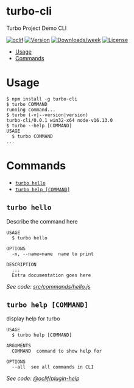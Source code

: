 turbo-cli
=========

Turbo Project Demo CLI

[![oclif](https://img.shields.io/badge/cli-oclif-brightgreen.svg)](https://oclif.io)
[![Version](https://img.shields.io/npm/v/turbo-cli.svg)](https://npmjs.org/package/turbo-cli)
[![Downloads/week](https://img.shields.io/npm/dw/turbo-cli.svg)](https://npmjs.org/package/turbo-cli)
[![License](https://img.shields.io/npm/l/turbo-cli.svg)](https://github.com/vunlurd/cli-demo/blob/master/package.json)

<!-- toc -->
* [Usage](#usage)
* [Commands](#commands)
<!-- tocstop -->
# Usage
<!-- usage -->
```sh-session
$ npm install -g turbo-cli
$ turbo COMMAND
running command...
$ turbo (-v|--version|version)
turbo-cli/0.0.1 win32-x64 node-v16.13.0
$ turbo --help [COMMAND]
USAGE
  $ turbo COMMAND
...
```
<!-- usagestop -->
# Commands
<!-- commands -->
* [`turbo hello`](#turbo-hello)
* [`turbo help [COMMAND]`](#turbo-help-command)

## `turbo hello`

Describe the command here

```
USAGE
  $ turbo hello

OPTIONS
  -n, --name=name  name to print

DESCRIPTION
  ...
  Extra documentation goes here
```

_See code: [src/commands/hello.js](https://github.com/vunlurd/cli-demo/blob/v0.0.1/src/commands/hello.js)_

## `turbo help [COMMAND]`

display help for turbo

```
USAGE
  $ turbo help [COMMAND]

ARGUMENTS
  COMMAND  command to show help for

OPTIONS
  --all  see all commands in CLI
```

_See code: [@oclif/plugin-help](https://github.com/oclif/plugin-help/blob/v3.2.5/src/commands/help.ts)_
<!-- commandsstop -->
